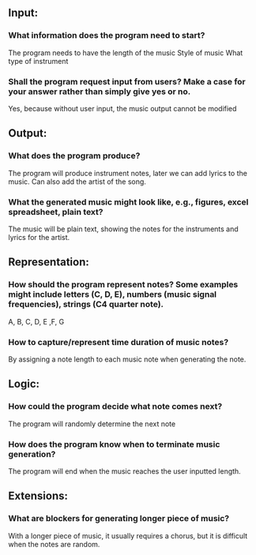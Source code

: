 ## Input:

### What information does the program need to start?
The program needs to have the length of the music
Style of music
What type of instrument

### Shall the program request input from users? Make a case for your answer rather than simply give yes or no.
Yes, because without user input, the music output cannot be modified

## Output:
### What does the program produce?
The program will produce instrument notes, later we can add lyrics to the music. Can also add the artist of the song.

### What the generated music might look like, e.g., figures, excel spreadsheet, plain text?
The music will be plain text, showing the notes for the instruments and lyrics for the artist.

## Representation:
### How should the program represent notes? Some examples might include letters (C, D, E), numbers (music signal frequencies), strings (C4 quarter note).
A, B, C, D, E ,F, G 

### How to capture/represent time duration of music notes?
By assigning a note length to each music note when generating the note.

## Logic:
### How could the program decide what note comes next?
The program will randomly determine the next note

### How does the program know when to terminate music generation?
The program will end when the music reaches the user inputted length.

## Extensions:
### What are blockers for generating longer piece of music?
With a longer piece of music, it usually requires a chorus, but it is difficult when the notes are random.
